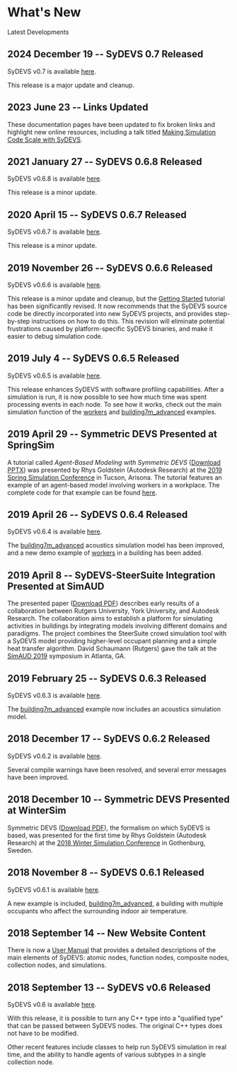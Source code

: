 # What's New

Latest Developments

## 2024 December 19 -- SyDEVS 0.7 Released

SyDEVS v0.7 is available [here](https://github.com/Autodesk/sydevs/releases/tag/v0.7).

This release is a major update and cleanup.

## 2023 June 23 -- Links Updated

These documentation pages have been updated to fix broken links and highlight new online resources, including a talk titled [Making Simulation Code Scale with SyDEVS](https://sites.google.com/modelingtalks.org/entry/making-simulation-code-scale-with-sydevs).

## 2021 January 27 -- SyDEVS 0.6.8 Released

SyDEVS v0.6.8 is available [here](https://github.com/Autodesk/sydevs/releases/tag/v0.6.8).

This release is a minor update.

## 2020 April 15 -- SyDEVS 0.6.7 Released

SyDEVS v0.6.7 is available [here](https://github.com/Autodesk/sydevs/releases/tag/v0.6.7).

This release is a minor update.

## 2019 November 26 -- SyDEVS 0.6.6 Released

SyDEVS v0.6.6 is available [here](https://github.com/Autodesk/sydevs/releases/tag/v0.6.6).

This release is a minor update and cleanup, but the [Getting Started](getting_started/) tutorial has been significantly revised. It now recommends that the SyDEVS source code be directly incorporated into new SyDEVS projects, and provides step-by-step instructions on how to do this. This revision will eliminate potential frustrations caused by platform-specific SyDEVS binaries, and make it easier to debug simulation code.

## 2019 July 4 -- SyDEVS 0.6.5 Released

SyDEVS v0.6.5 is available [here](https://github.com/Autodesk/sydevs/releases/tag/v0.6.5).

This release enhances SyDEVS with software profiling capabilities. After a simulation is run, it is now possible to see how much time was spent processing events in each node. To see how it works, check out the main simulation function of the [workers](https://github.com/Autodesk/sydevs/tree/master/src/examples/demo/workers/workers.cpp) and [building7m_advanced](https://github.com/Autodesk/sydevs/tree/master/src/examples/research/building7m_advanced/building7m.h) examples.

## 2019 April 29 -- Symmetric DEVS Presented at SpringSim 

A tutorial called *Agent-Based Modeling with Symmetric DEVS* ([Download PPTX](doc/downloads/AgentBasedSyDEVS_Tutorial.pptx)) was presented by Rhys Goldstein (Autodesk Research) at the [2019 Spring Simulation Conference](http://scs.org/springsim/) in Tucson, Arisona. The tutorial features an example of an agent-based model involving workers in a workplace. The complete code for that example can be found [here](https://github.com/Autodesk/sydevs/tree/master/src/examples/demo/workers).

## 2019 April 26 -- SyDEVS 0.6.4 Released

SyDEVS v0.6.4 is available [here](https://github.com/Autodesk/sydevs/releases/tag/v0.6.4).

The [building7m_advanced](https://github.com/Autodesk/sydevs/tree/master/src/examples/research/building7m_advanced) acoustics simulation model has been improved, and a new demo example of [workers](https://github.com/Autodesk/sydevs/tree/master/src/examples/demo/workers) in a building has been added.

## 2019 April 8 -- SyDEVS-SteerSuite Integration Presented at SimAUD

The presented paper ([Download PDF](doc/downloads/Schaumann_TowardPlatformOccSim.pdf)) describes early results of a collaboration between Rutgers University, York University, and Autodesk Research. The collaboration aims to establish a platform for simulating activities in buildings by integrating models involving different domains and paradigms. The project combines the SteerSuite crowd simulation tool with a SyDEVS model providing higher-level occupant planning and a simple heat transfer algorithm. David Schaumann (Rutgers) gave the talk at the [SimAUD 2019](http://simaud.com/2019/) symposium in Atlanta, GA.

## 2019 February 25 -- SyDEVS 0.6.3 Released

SyDEVS v0.6.3 is available [here](https://github.com/Autodesk/sydevs/releases/tag/v0.6.3).

The [building7m_advanced](https://github.com/Autodesk/sydevs/tree/master/src/examples/research/building7m_advanced) example now includes an acoustics simulation model.

## 2018 December 17 -- SyDEVS 0.6.2 Released

SyDEVS v0.6.2 is available [here](https://github.com/Autodesk/sydevs/releases/tag/v0.6.2).

Several compile warnings have been resolved, and several error messages have been improved.

## 2018 December 10 -- Symmetric DEVS Presented at WinterSim

Symmetric DEVS ([Download PDF](doc/downloads/Goldstein__Symmetric_Formalism__2018-08-03_1100.pdf)), the formalism on which SyDEVS is based, was presented for the first time by Rhys Goldstein (Autodesk Research) at the [2018 Winter Simulation Conference](http://meetings2.informs.org/wordpress/wsc2018/) in Gothenburg, Sweden. 

## 2018 November 8 -- SyDEVS 0.6.1 Released

SyDEVS v0.6.1 is available [here](https://github.com/Autodesk/sydevs/releases/tag/v0.6.1).

A new example is included, [building7m_advanced](https://github.com/Autodesk/sydevs/tree/master/src/examples/research/building7m_advanced), a building with multiple occupants who affect the surrounding indoor air temperature.

## 2018 September 14 -- New Website Content

There is now a [User Manual](user_manual/) that provides a detailed descriptions of the main elements of SyDEVS: atomic nodes, function nodes, composite nodes, collection nodes, and simulations.

## 2018 September 13 -- SyDEVS v0.6 Released

SyDEVS v0.6 is available [here](https://github.com/Autodesk/sydevs/releases/tag/v0.6).

With this release, it is possible to turn any C++ type into a "qualified type" that can be passed between SyDEVS nodes. The original C++ types does not have to be modified.

Other recent features include classes to help run SyDEVS simulation in real time, and the ability to handle agents of various subtypes in a single collection node.




